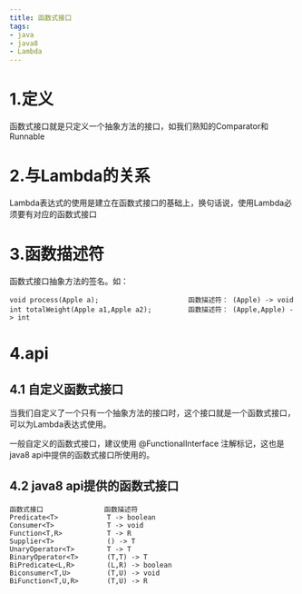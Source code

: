 ```yaml
---
title: 函数式接口
tags: 
- java
- java8
- Lambda
---
```


# 1.定义

函数式接口就是只定义一个抽象方法的接口，如我们熟知的Comparator和Runnable



# 2.与Lambda的关系

Lambda表达式的使用是建立在函数式接口的基础上，换句话说，使用Lambda必须要有对应的函数式接口



# 3.函数描述符

函数式接口抽象方法的签名。如：

```
void process(Apple a);                      函数描述符： (Apple) -> void
int totalWeight(Apple a1,Apple a2);         函数描述符： (Apple,Apple) -> int
```



# 4.api

## 4.1 自定义函数式接口

当我们自定义了一个只有一个抽象方法的接口时，这个接口就是一个函数式接口，可以为Lambda表达式使用。

一般自定义的函数式接口，建议使用 @FunctionalInterface 注解标记，这也是java8 api中提供的函数式接口所使用的。



## 4.2 java8 api提供的函数式接口

```
函数式接口               函数描述符
Predicate<T>            T -> boolean
Consumer<T>             T -> void
Function<T,R>           T -> R
Supplier<T>             () -> T
UnaryOperator<T>        T -> T
BinaryOperator<T>       (T,T) -> T
BiPredicate<L,R>        (L,R) -> boolean
Biconsumer<T,U>         (T,U) -> void
BiFunction<T,U,R>       (T,U) -> R
```


